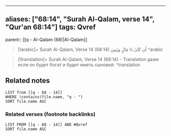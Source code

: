 
---
aliases: ["68:14", "Surah Al-Qalam, verse 14", "Qur'an 68:14"]
tags: Qvref
---

parent:: [[q - Al-Qalam (68)|Al-Qalam]]

> [!arabic]+ Surah Al-Qalam, Verse 14 (68:14)
> <span class="quran-arabic">أَن كَانَ ذَا مَالٍ وَبَنِينَ</span>
^arabic

> [!translation]+ Surah Al-Qalam, Verse 14 (68:14) - Translation
> даже если он будет богат и будет иметь сыновей.
^translation



## Related notes
```dataview
LIST from [[q - 68 - 14]]
WHERE !contains(file.name, "q - ")
SORT file.name ASC
```

### Related verses (footnote backlinks)
```dataview
LIST FROM [[q - 68 - 14]] AND #Qvref
SORT file.name ASC
```

